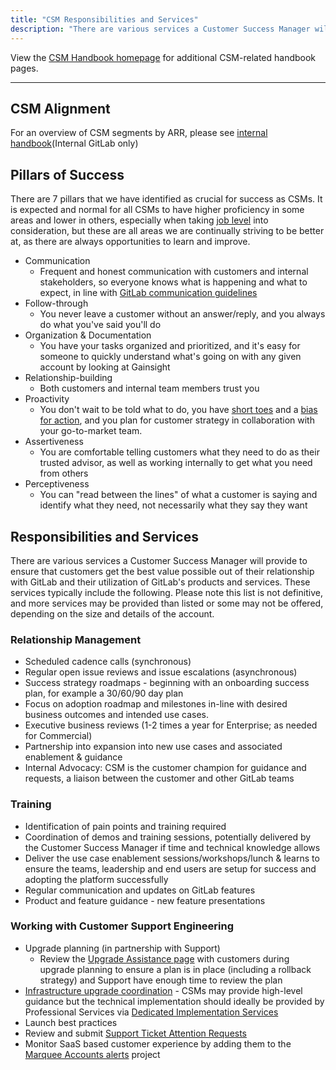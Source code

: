```yaml
---
title: "CSM Responsibilities and Services"
description: "There are various services a Customer Success Manager will provide to ensure that customers get the best value possible out of their relationship with GitLab."
---
```


View the [CSM Handbook homepage](/handbook/customer-success/csm/) for additional CSM-related handbook pages.

---

## CSM Alignment

For an overview of CSM segments by ARR, please see [internal handbook](https://internal.gitlab.com/handbook/customer-success/csm/#csm-segments)(Internal GitLab only)

## Pillars of Success

There are 7 pillars that we have identified as crucial for success as CSMs. It is expected and normal for all CSMs to have higher proficiency in some areas and lower in others, especially when taking [job level](/handbook/company/structure/#layers) into consideration, but these are all areas we are continually striving to be better at, as there are always opportunities to learn and improve.

- Communication
  - Frequent and honest communication with customers and internal stakeholders, so everyone knows what is happening and what to expect, in line with [GitLab communication guidelines](/handbook/communication/)
- Follow-through
  - You never leave a customer without an answer/reply, and you always do what you've said you'll do
- Organization & Documentation
  - You have your tasks organized and prioritized, and it's easy for someone to quickly understand what's going on with any given account by looking at Gainsight
- Relationship-building
  - Both customers and internal team members trust you
- Proactivity
  - You don't wait to be told what to do, you have [short toes](/handbook/values/#short-toes) and a [bias for action](/handbook/values/#bias-for-action), and you plan for customer strategy in collaboration with your go-to-market team.
- Assertiveness
  - You are comfortable telling customers what they need to do as their trusted advisor, as well as working internally to get what you need from others
- Perceptiveness
  - You can "read between the lines" of what a customer is saying and identify what they need, not necessarily what they say they want

## Responsibilities and Services

There are various services a Customer Success Manager will provide to ensure that customers get the best value possible out of their relationship with GitLab and their utilization of GitLab's products and services. These services typically include the following. Please note this list is not definitive, and more services may be provided than listed or some may not be offered, depending on the size and details of the account.

### Relationship Management

- Scheduled cadence calls (synchronous)
- Regular open issue reviews and issue escalations (asynchronous)
- Success strategy roadmaps - beginning with an onboarding success plan, for example a 30/60/90 day plan
- Focus on adoption roadmap and milestones in-line with desired business outcomes and intended use cases.
- Executive business reviews (1-2 times a year for Enterprise; as needed for Commercial)
- Partnership into expansion into new use cases and associated enablement & guidance
- Internal Advocacy: CSM is the customer champion for guidance and requests, a liaison between the customer and other GitLab teams

### Training

- Identification of pain points and training required
- Coordination of demos and training sessions, potentially delivered by the Customer Success Manager if time and technical knowledge allows
- Deliver the use case enablement sessions/workshops/lunch & learns to ensure the teams, leadership and end users are setup for success and adopting the platform successfully
- Regular communication and updates on GitLab features
- Product and feature guidance - new feature presentations

### Working with Customer Support Engineering

- Upgrade planning (in partnership with Support)
  - Review the [Upgrade Assistance page](https://about.gitlab.com/support/scheduling-upgrade-assistance/) with customers during upgrade planning to ensure a plan is in place (including a rollback strategy) and Support have enough time to review the plan
- [Infrastructure upgrade coordination](/handbook/customer-success/csm/services/infrastructure-upgrade/) -  CSMs may provide high-level guidance but the technical implementation should ideally be provided by Professional Services via [Dedicated Implementation Services](/services/implementation/enterprise/)
- Launch best practices
- Review and submit [Support Ticket Attention Requests](/handbook/support/internal-support/support-ticket-attention-requests.html)
- Monitor SaaS based customer experience by adding them to the [Marquee Accounts alerts](https://gitlab.com/gitlab-com/gl-infra/marquee-account-alerts) project
